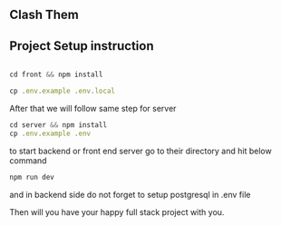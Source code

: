 ## Clash Them
## Project Setup instruction

```js

cd front && npm install

cp .env.example .env.local

```
After that we will follow same step for server

```js
cd server && npm install
cp .env.example .env
```
to start backend or front end server go to their directory and hit below command 

```js
npm run dev
```

and in backend side do not forget to setup postgresql in .env file

Then will you have your happy full stack project with you.
